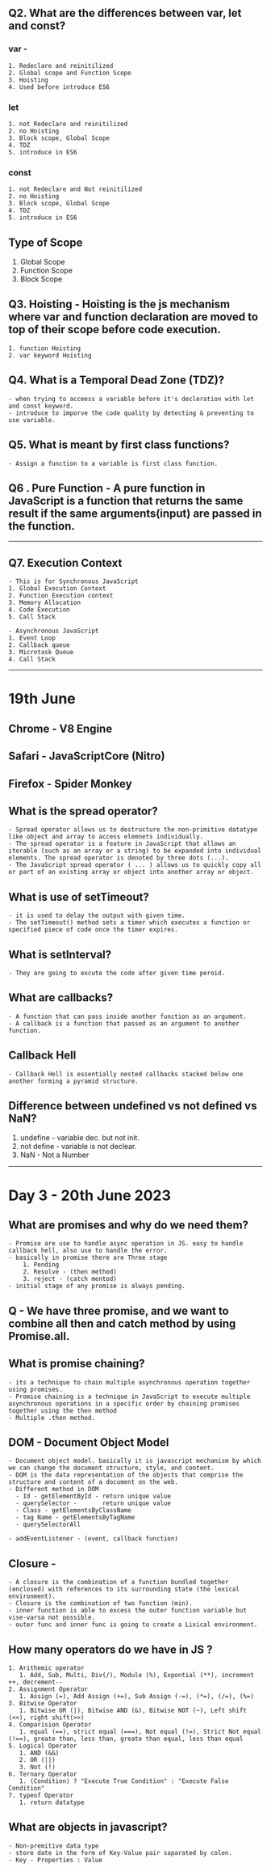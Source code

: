 ## Q2. What are the differences between var, let and const?

### var - 
    1. Redeclare and reinitilized
    2. Global scope and Function Scope
    3. Hoisting
    4. Used before introduce ES6
### let
    1. not Redeclare and reinitilized
    2. no Hoisting
    3. Block scope, Global Scope
    4. TDZ
    5. introduce in ES6
### const
    1. not Redeclare and Not reinitilized 
    2. no Hoisting
    3. Block scope, Global Scope
    4. TDZ
    5. introduce in ES6

## Type of Scope
1. Global Scope
2. Function Scope
3. Block Scope

## Q3. Hoisting - Hoisting is the js mechanism where var and function declaration are moved to top of their scope before code execution.
    1. function Hoisting
    2. var keyword Hoisting
## Q4. What is a Temporal Dead Zone (TDZ)?
    - when trying to acceess a variable before it's decleration with let and const keyword.
    - introduce to imporve the code quality by detecting & preventing to use variable.
## Q5. What is meant by first class functions?
    - Assign a function to a variable is first class function.
## Q6 . Pure Function - A pure function in JavaScript is a function that returns the same result if the same arguments(input) are passed in the function.
---
## Q7. Execution Context

    - This is for Synchronous JavaScript
    1. Global Execution Context
    2. Function Execution context
    3. Memory Allocation
    4. Code Execution 
    5. Call Stack
   
    - Asynchronous JavaScript
    1. Event Loop
    2. Callback queue
    3. Microtask Queue
    4. Call Stack

---
# 19th June

## Chrome - V8 Engine
## Safari - JavaScriptCore (Nitro)
## Firefox - Spider Monkey

## What is the spread operator?
    - Spread operator allows us to destructure the non-primitive datatype like object and array to access elemnets individually.
    - The spread operator is a feature in JavaScript that allows an iterable (such as an array or a string) to be expanded into individual elements. The spread operator is denoted by three dots (...).
    - The JavaScript spread operator ( ... ) allows us to quickly copy all or part of an existing array or object into another array or object.

## What is use of setTimeout?
    - it is used to delay the output with given time.
    - The setTimeout() method sets a timer which executes a function or specified piece of code once the timer expires.
## What is setInterval?
    - They are going to excute the code after given time peroid.
  
## What are callbacks?
    - A function that can pass inside another function as an argument.
    - A callback is a function that passed as an argument to another function.
## Callback Hell
    - Callback Hell is essentially nested callbacks stacked below one another forming a pyramid structure.

## Difference between undefined vs not defined vs NaN?
1. undefine - variable dec. but not init.
2. not define - variable is not declear.
3. NaN - Not a Number

---
# Day 3 - 20th June 2023

## What are promises and why do we need them?
    - Promise are use to handle async operation in JS. easy to handle callback hell, also use to handle the error.
    - basically in promise there are Three stage
        1. Pending
        2. Resolve - (then method)
        3. reject - (catch mentod)
    - initial stage of any promise is always pending.

## Q - We have three promise, and we want to combine all then and catch method by using Promise.all.

## What is promise chaining?
    - its a technique to chain multiple asynchronous operation together using promises.
    - Promise chaining is a technique in JavaScript to execute multiple asynchronous operations in a specific order by chaining promises together using the then method
    - Multiple .then method.
  
## DOM - Document Object Model
    - Document object model. basically it is javascript mechanism by which we can change the document structure, style, and content.
    - DOM is the data representation of the objects that comprise the structure and content of a document on the web.
    - Different method in DOM
      - Id - getElementById - return unique value
      - querySelector -       return unique value    
      - Class - getElementsByClassName 
      - tag Name - getElementsByTagName
      - querySelectorAll 

    - addEventListener - (event, callback function)

## Closure - 
    - A closure is the combination of a function bundled together (enclosed) with references to its surrounding state (the lexical environment).
    - Closure is the combination of two function (min).
    - inner function is able to excess the outer function variable but vise-varsa not possible.
    - outer func and inner func is going to create a Lixical environment.

## How many operators do we have in JS ?
    1. Arithemic operator
       1. Add, Sub, Multi, Div(/), Module (%), Expontial (**), increment ++, decrement--
    2. Assignment Operator
       1. Assign (=), Add Assign (+=), Sub Assign (-=), (*=), (/=), (%=)
    3. Bitwise Operator
       1. Bitwise OR (|), Bitwise AND (&), Bitwise NOT (~), Left shift (<<), right shift(>>)
    4. Comparision Operator
       1. equal (==), strict equal (===), Not equal (!=), Strict Not equal (!==), greate than, less than, greate than equal, less than equal
    5. Logical Operator
       1. AND (&&)
       2. OR (||)
       3. Not (!)
    6. Ternary Operator
       1. (Condition) ? "Execute True Condition" : "Execute False Condition"
    7. typeof Operator
       1. return datatype

## What are objects in javascript?
    - Non-premitive data type
    - store date in the form of Key-Value pair saparated by colon.
    - Key - Properties : Value 